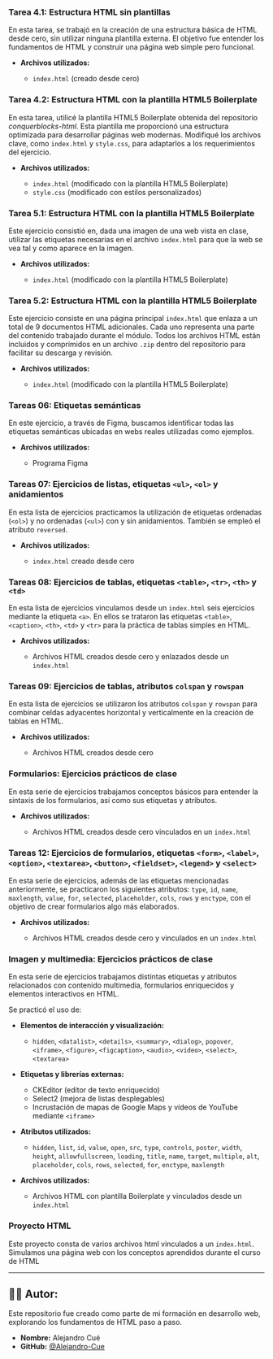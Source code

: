 ### Tarea 4.1: Estructura HTML sin plantillas

En esta tarea, se trabajó en la creación de una estructura básica de HTML desde cero, sin utilizar ninguna plantilla externa. El objetivo fue entender los fundamentos de HTML y construir una página web simple pero funcional.

- **Archivos utilizados:**

  - `index.html` (creado desde cero)

### Tarea 4.2: Estructura HTML con la plantilla **HTML5 Boilerplate**

En esta tarea, utilicé la plantilla HTML5 Boilerplate obtenida del repositorio *conquerblocks-html*. Esta plantilla me proporcionó una estructura optimizada para desarrollar páginas web modernas. Modifiqué los archivos clave, como `index.html` y `style.css`, para adaptarlos a los requerimientos del ejercicio.

- **Archivos utilizados:**

  - `index.html` (modificado con la plantilla HTML5 Boilerplate)  
  - `style.css` (modificado con estilos personalizados)

### Tarea 5.1: Estructura HTML con la plantilla HTML5 Boilerplate

Este ejercicio consistió en, dada una imagen de una web vista en clase, utilizar las etiquetas necesarias en el archivo `index.html` para que la web se vea tal y como aparece en la imagen.

- **Archivos utilizados:**

  - `index.html` (modificado con la plantilla HTML5 Boilerplate)

### Tarea 5.2: Estructura HTML con la plantilla HTML5 Boilerplate

Este ejercicio consiste en una página principal `index.html` que enlaza a un total de 9 documentos HTML adicionales. Cada uno representa una parte del contenido trabajado durante el módulo. Todos los archivos HTML están incluidos y comprimidos en un archivo `.zip` dentro del repositorio para facilitar su descarga y revisión.

- **Archivos utilizados:**

  - `index.html` (modificado con la plantilla HTML5 Boilerplate)

### Tareas 06: Etiquetas semánticas

En este ejercicio, a través de Figma, buscamos identificar todas las etiquetas semánticas ubicadas en webs reales utilizadas como ejemplos.

- **Archivos utilizados:**

  - Programa Figma

### Tareas 07: Ejercicios de listas, etiquetas `<ul>`, `<ol>` y anidamientos

En esta lista de ejercicios practicamos la utilización de etiquetas ordenadas (`<ol>`) y no ordenadas (`<ul>`) con y sin anidamientos. También se empleó el atributo `reversed`.

- **Archivos utilizados:**

  - `index.html` creado desde cero

### Tareas 08: Ejercicios de tablas, etiquetas `<table>`, `<tr>`, `<th>` y `<td>`

En esta lista de ejercicios vinculamos desde un `index.html` seis ejercicios mediante la etiqueta `<a>`. En ellos se trataron las etiquetas `<table>`, `<caption>`, `<th>`, `<td>` y `<tr>` para la práctica de tablas simples en HTML.

- **Archivos utilizados:**

  - Archivos HTML creados desde cero y enlazados desde un `index.html`

### Tareas 09: Ejercicios de tablas, atributos `colspan` y `rowspan`

En esta lista de ejercicios se utilizaron los atributos `colspan` y `rowspan` para combinar celdas adyacentes horizontal y verticalmente en la creación de tablas en HTML.

- **Archivos utilizados:**

  - Archivos HTML creados desde cero

### Formularios: Ejercicios prácticos de clase

En esta serie de ejercicios trabajamos conceptos básicos para entender la sintaxis de los formularios, así como sus etiquetas y atributos.

- **Archivos utilizados:**

  - Archivos HTML creados desde cero vinculados en un `index.html`

### Tareas 12: Ejercicios de formularios, etiquetas `<form>`, `<label>`, `<option>`, `<textarea>`, `<button>`, `<fieldset>`, `<legend>` y `<select>`

En esta serie de ejercicios, además de las etiquetas mencionadas anteriormente, se practicaron los siguientes atributos: `type`, `id`, `name`, `maxlength`, `value`, `for`, `selected`, `placeholder`, `cols`, `rows` y `enctype`, con el objetivo de crear formularios algo más elaborados.

- **Archivos utilizados:**

  - Archivos HTML creados desde cero y vinculados en un `index.html`

### Imagen y multimedia: Ejercicios prácticos de clase

En esta serie de ejercicios trabajamos distintas etiquetas y atributos relacionados con contenido multimedia, formularios enriquecidos y elementos interactivos en HTML.

Se practicó el uso de:

- **Elementos de interacción y visualización:**

  - `hidden`, `<datalist>`, `<details>`, `<summary>`, `<dialog>`, `popover`, `<iframe>`, `<figure>`, `<figcaption>`, `<audio>`, `<video>`, `<select>`, `<textarea>`

- **Etiquetas y librerías externas:**

  - CKEditor (editor de texto enriquecido)  
  - Select2 (mejora de listas desplegables)  
  - Incrustación de mapas de Google Maps y vídeos de YouTube mediante `<iframe>`

- **Atributos utilizados:**

  - `hidden`, `list`, `id`, `value`, `open`, `src`, `type`, `controls`, `poster`, `width`, `height`, `allowfullscreen`, `loading`, `title`, `name`, `target`, `multiple`, `alt`, `placeholder`, `cols`, `rows`, `selected`, `for`, `enctype`, `maxlength`

- **Archivos utilizados:**

  - Archivos HTML con plantilla Boilerplate y vinculados desde un `index.html`

### Proyecto HTML

Este proyecto consta de varios archivos html vinculados a un `index.html`. Simulamos una página web con los conceptos aprendidos durante el curso de HTML

---

## 👨‍💻 Autor:

Este repositorio fue creado como parte de mi formación en desarrollo web, explorando los fundamentos de HTML paso a paso.

- **Nombre:** Alejandro Cué  
- **GitHub:** [@Alejandro-Cue](https://github.com/Alejandro-Cue)

